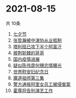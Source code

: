 # 2021-08-15
  共 10条

  <!-- BEGIN -->
  <!-- 最后更新时间:Sun Aug 15 2021 21:09:20 GMT+0000 (Coordinated Universal Time) -->
  1. [七夕节](https://www.zhihu.com/search?q=七夕)
1. [张哲瀚被中演协从业抵制](https://www.zhihu.com/search?q=张哲瀚)
1. [塔利班已攻下半个阿富汗](https://www.zhihu.com/search?q=塔利班)
1. [披荆斩棘的哥哥](https://www.zhihu.com/search?q=披荆斩棘的哥哥)
1. [国内疫情进展](https://www.zhihu.com/search?q=国内疫情)
1. [疑似陈伟霆何穗恋情曝光](https://www.zhihu.com/search?q=陈伟霆何穗)
1. [世界慰安妇纪念日](https://www.zhihu.com/search?q=慰安妇纪念日)
1. [魔道祖师第三集](https://www.zhihu.com/search?q=魔道祖师)
1. [警方通报阿里女员工被侵害案](https://www.zhihu.com/search?q=阿里女员工)
1. [霍尊将告别演艺工作](https://www.zhihu.com/search?q=霍尊)
  <!-- END -->
  
